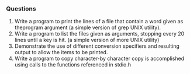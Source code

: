### Questions
1. Write a program to print the lines of a file that contain a word given as theprogram argument (a simple version of grep UNIX utility).  
2. Write a program to list the files given as arguments, stopping every 20 lines until a key is hit. (a simple version of more UNIX utility)  
3. Demonstrate the use of different conversion specifiers and resulting output to allow the items to be printed.  
4. Write a program to copy character-by character copy is accomplished using calls to the functions referenced in stdio.h  